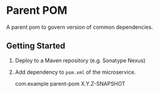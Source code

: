 # Parent POM
A parent pom to govern version of common dependencies.

## Getting Started
1.	Deploy to a Maven repository (e.g. Sonatype Nexus)
2.	Add dependency to `pom.xml` of the microservice.

	<dependency>
		<groupId>com.example</groupId>
		<artifactId>parent-pom</artifactId>
		<version>X.Y.Z-SNAPSHOT</version>
	</dependency>